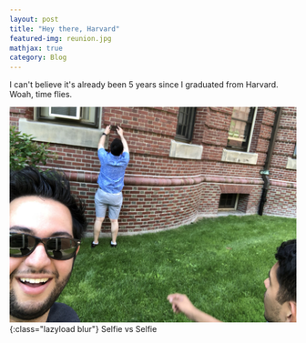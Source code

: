 ```yaml
---
layout: post
title: "Hey there, Harvard"
featured-img: reunion.jpg
mathjax: true
category: Blog
---
```





I can't believe it's already been 5 years since I graduated from Harvard. Woah, time flies. 

![Selfie vs Selfie](/assets/img/posts/reunion2.jpg){:class="lazyload blur"}
Selfie vs Selfie
